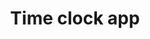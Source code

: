 ---
layout: features_page
title: "Time clock app"
permalink: /time-clock-app/
page_header_image: "/assets/images/page_header_2.jpg"

# Hero Section
slider:
  - image: "/assets/images/time_clock_app/hero.webp"
    h1: "Just One Click and Simply <br><span>Track Your Working Time</span>"
    description: "HoneybeeTime clock app makes time tracking easy with an intuitive clock-in and clock-out system. With just one click, you can clock in and out, and our software will do the rest. No more human error or wasted time on tedious data entry."

# Workflow
workflow:
  heading: "Simply and User-friendly time clock"
  # text: "When unknow printer took a gallery of type and scramblted it to make a type specimen book"
  list:
    - image: "/assets/images/time_clock_app/s1.webp"
      icon: "/assets/images/time_clock_app/i1.webp"
      name: "Easy time tracking on the go "
      text: "HoneybeeTime clock app is your trusty companion for tracking time while you're on the go, making timekeeping a breeze! It enables you to commence and conclude timers, allowing for precise monitoring of your billable hours and task allotment. Keep pace with your schedule like a bee buzzing toward its hive!"
    - image: "/assets/images/time_clock_app/s2.webp"
      icon: "/assets/images/time_clock_app/i2.webp"
      name: "Real-time visibility"
      text: "AThe HoneybeeTime app provides a seamless method to keep abreast of your time tracking data in real-time. It's nifty for tracking how much time you dedicate to a particular project or task, empowering smarter time allocation decisions in the days ahead.."
    - image: "/assets/images/time_clock_app/s3.webp"
      icon: "/assets/images/time_clock_app/i3.webp"
      name: "More accurate time tracking"
      text: "The HoneybeeTime clock app helps you track your time more accurately than if you were doing it manually. This can help prevent errors and omissions in your time logs."
    - image: "/assets/images/time_clock_app/s4.webp"
      icon: "/assets/images/time_clock_app/i4.webp"
      name: "Offline time tracking"
      text: "HoneybeeTime clock app lets you keep track of your work time even when you don't have internet. This is helpful if you're somewhere with bad internet or if you need to work without being online. When you get back online, the app will put all your time records into the HoneybeeTime service, so you won't lose any information."

# Hire us:
hire_us:
  heading: "Try HoneybeeTime free for 14 days"
  description: "Track Your Time with One Click"
  button:
    link: "/contact/"
    name: "Try"

# Contact Form
form:
  heading: "Send us a message"
  description: "When unknow printer took a gallery of type and scramblted it to make a type specimen book"
---